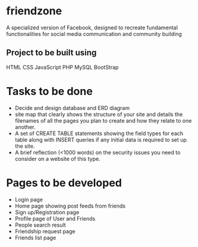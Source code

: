 # friendzone
A specialized version of Facebook, designed to recreate fundamental functionalities for social media communication and community building

## Project to be built using 
HTML
CSS
JavaScript
PHP
MySQL
BootStrap


# Tasks to be done
- Decide and design database and ERD diagram
- site map that clearly shows the structure of your site and details the filenames of all the pages you plan to create and how they relate to one another.
- A set of CREATE TABLE statements showing the field types for each table along with INSERT queries if any initial data is required to set up the site.
- A brief reflection (<1000 words) on the security issues you need to consider on a website of this type.

# Pages to be developed
- Login page
- Home page showing post feeds from friends
- Sign up/Registration page
- Profile page of User and Friends
- People search result 
- Friendship request page
- Friends list page